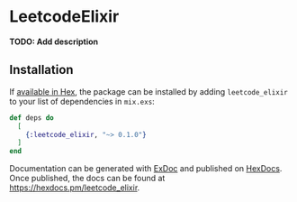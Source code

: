 # LeetcodeElixir

**TODO: Add description**

## Installation

If [available in Hex](https://hex.pm/docs/publish), the package can be installed
by adding `leetcode_elixir` to your list of dependencies in `mix.exs`:

```elixir
def deps do
  [
    {:leetcode_elixir, "~> 0.1.0"}
  ]
end
```

Documentation can be generated with [ExDoc](https://github.com/elixir-lang/ex_doc)
and published on [HexDocs](https://hexdocs.pm). Once published, the docs can
be found at <https://hexdocs.pm/leetcode_elixir>.

